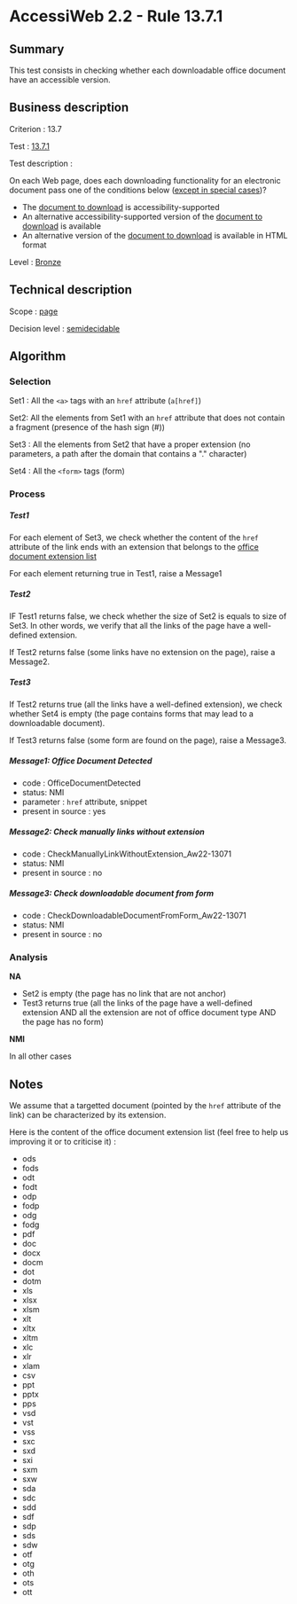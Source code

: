 # AccessiWeb 2.2 - Rule 13.7.1

## Summary

This test consists in checking whether each downloadable office document have an accessible version.

## Business description

Criterion : 13.7

Test : [13.7.1](http://accessiweb.org/index.php/accessiweb-22-english-version.html#test-13-7-1)

Test description :

On each Web page, does each downloading functionality for an electronic document pass one of the conditions below ([except in special cases](http://accessiweb.org/index.php/glossary-76.html#cpCrit13-7 "Special cases for criterion 13.7"))?

-   The [document to download](http://accessiweb.org/index.php/glossary-76.html#mVaccessible) is accessibility-supported
-   An alternative accessibility-supported version of the [document to download](http://accessiweb.org/index.php/glossary-76.html#mVaccessible) is available
-   An alternative version of the [document to download](http://accessiweb.org/index.php/glossary-76.html#mVaccessible) is available in HTML format

Level : [Bronze](/en/category/rules-design/accessiweb-11/level/bronze)

## Technical description

Scope : [page](/en/category/rules-design/accessiweb-11/scope/page)

Decision level :
[semidecidable](/en/category/rules-design/accessiweb-11/decision-level/semidecidable)

## Algorithm

### Selection

Set1 : All the `<a>` tags with an `href` attribute (`a[href]`)

Set2: All the elements from Set1 with an `href` attribute that does not contain a fragment (presence of the hash sign (\#))

Set3 : All the elements from Set2 that have a proper extension (no parameters, a path after the domain that contains a "." character)

Set4 : All the `<form>` tags (form)

### Process

##### Test1

For each element of Set3, we check whether the content of the `href` attribute of the link ends with an extension that belongs to the [office document extension list](#office-document-extension-list)

For each element returning true in Test1, raise a Message1

##### Test2

IF Test1 returns false, we check whether the size of Set2 is equals to size of Set3. In other words, we verify that all the links of the page have a well-defined extension.

If Test2 returns false (some links have no extension on the page), raise a Message2.

##### Test3

If Test2 returns true (all the links have a well-defined extension), we check whether Set4 is empty (the page contains forms that may lead to a downloadable document).

If Test3 returns false (some form are found on the page), raise a Message3.

##### Message1: Office Document Detected

-   code : OfficeDocumentDetected
-   status: NMI
-   parameter : `href` attribute, snippet
-   present in source : yes

##### Message2: Check manually links without extension

-   code : CheckManuallyLinkWithoutExtension\_Aw22-13071
-   status: NMI
-   present in source : no

##### Message3: Check downloadable document from form

-   code : CheckDownloadableDocumentFromForm\_Aw22-13071
-   status: NMI
-   present in source : no

### Analysis

**NA**

-   Set2 is empty (the page has no link that are not anchor)
-   Test3 returns true (all the links of the page have a well-defined extension AND all the extension are not of office document type AND the page has no form)

**NMI**

In all other cases

## Notes

We assume that a targetted document (pointed by the `href` attribute of the link) can be characterized by its extension.

Here is the content of the office document extension list (feel free to help us improving it or to criticise it) :

-   ods
-   fods
-   odt
-   fodt
-   odp
-   fodp
-   odg
-   fodg
-   pdf
-   doc
-   docx
-   docm
-   dot
-   dotm
-   xls
-   xlsx
-   xlsm
-   xlt
-   xltx
-   xltm
-   xlc
-   xlr
-   xlam
-   csv
-   ppt
-   pptx
-   pps
-   vsd
-   vst
-   vss
-   sxc
-   sxd
-   sxi
-   sxm
-   sxw
-   sda
-   sdc
-   sdd
-   sdf
-   sdp
-   sds
-   sdw
-   otf
-   otg
-   oth
-   ots
-   ott

